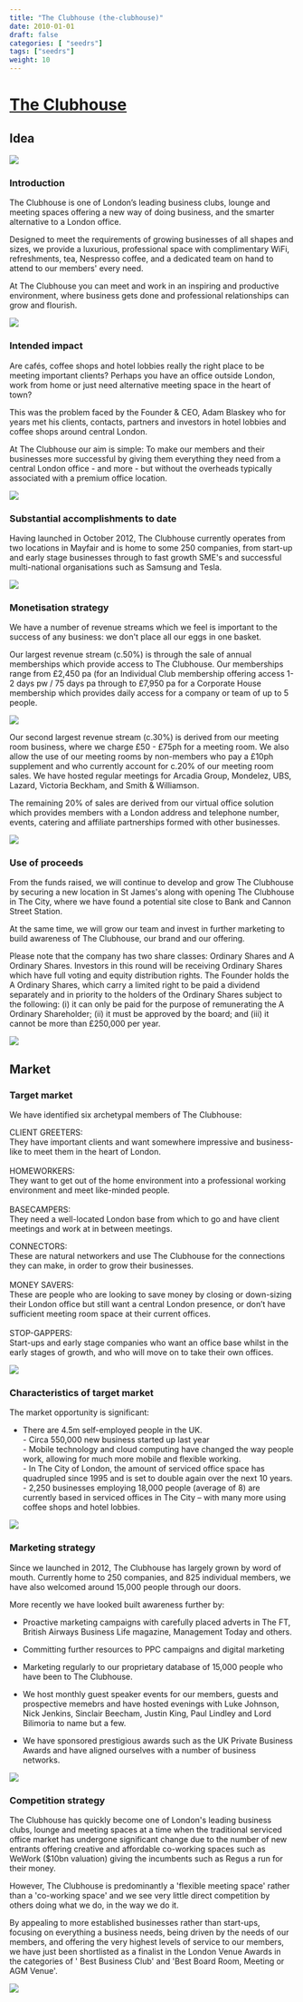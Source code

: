 ```yaml
---
title: "The Clubhouse (the-clubhouse)"
date: 2010-01-01
draft: false
categories: [ "seedrs"]
tags: ["seedrs"]
weight: 10
---
```


# [The Clubhouse](https://www.seedrs.com/the-clubhouse)

## Idea

![](/img/seedrs/uploads/startup/section_image/image/5397/8357kyy8gw3fy2iciifk98e5lw97m67/Clubhouse_Interior_mattchungphoto_lo-res__59_.jpg?rect=0%2C0%2C1100%2C733&w=600&fit=clip&s=2f374a2b847358c733682aa7de8e14bf)

### Introduction

The Clubhouse is one of London’s leading business clubs, lounge and meeting spaces offering a new way of doing business, and the smarter alternative to a London office.

Designed to meet the requirements of growing businesses of all shapes and sizes, we provide a luxurious, professional space with complimentary WiFi, refreshments, tea, Nespresso coffee, and a dedicated team on hand to attend to our members' every need.

At The Clubhouse you can meet and work in an inspiring and productive environment, where business gets done and professional relationships can grow and flourish.

![](/img/seedrs/uploads/startup/section_image/image/5398/idvs8899j81rj2ovitchi2o26j2nkn2/Clubhouse_Interior_mattchungphoto_lo-res__23_.jpg?rect=0%2C0%2C1100%2C733&w=600&fit=clip&s=ab4837c574bbc0875692c1d602422875)

### Intended impact

Are cafés, coffee shops and hotel lobbies really the right place to be meeting important clients? Perhaps you have an office outside London, work from home or just need alternative meeting space in the heart of town?

This was the problem faced by the Founder &amp; CEO, Adam Blaskey who for years met his clients, contacts, partners and investors in hotel lobbies and coffee shops around central London.

At The Clubhouse our aim is simple: To make our members and their businesses more successful by giving them everything they need from a central London office - and more - but without the overheads typically associated with a premium office location.

![](/img/seedrs/uploads/startup/section_image/image/5396/k8bmmrgagp6kcgjrnnb8uhjy9hnxpd5/Clubhouse_Hot_Desks_Interior_mattchungphoto_lo-res__120_.jpg?rect=0%2C0%2C1100%2C693&w=600&fit=clip&s=e992edd7b99462d37b9ed9dbbadd08d5)

### Substantial accomplishments to date

Having launched in October 2012, The Clubhouse currently operates from two locations in Mayfair and is home to some 250 companies, from start-up and early stage businesses through to fast growth SME's and successful multi-national organisations such as Samsung and Tesla.

![](/img/seedrs/uploads/startup/section_image/image/5395/97hdkk8oagbxgqavn1yswlb1r4lan76/unnamed.png?rect=0%2C0%2C544%2C97&w=600&fit=clip&s=25a370c1802984f9251f07a3fccd9080)

### Monetisation strategy

We have a number of revenue streams which we feel is important to the success of any business: we don't place all our eggs in one basket.

Our largest revenue stream (c.50%) is through the sale of annual memberships which provide access to The Clubhouse. Our memberships range from £2,450 pa (for an Individual Club membership offering access 1-2 days pw / 75 days pa through to £7,950 pa for a Corporate House membership which provides daily access for a company or team of up to 5 people.

![](/img/seedrs/uploads/startup/section_image/image/5443/9grlzmou61l7hjwlzu0cjuha7i6jo6l/Logos__final_.png?rect=0%2C0%2C962%2C513&w=600&fit=clip&s=4024021e9816027a6310edda9c4ac39f)

Our second largest revenue stream (c.30%) is derived from our meeting room business, where we charge £50 - £75ph for a meeting room. We also allow the use of our meeting rooms by non-members who pay a £10ph supplement and who currently account for c.20% of our meeting room sales. We have hosted regular meetings for Arcadia Group, Mondelez, UBS, Lazard, Victoria Beckham, and Smith &amp; Williamson.

The remaining 20% of sales are derived from our virtual office solution which provides members with a London address and telephone number, events, catering and affiliate partnerships formed with other businesses.

![](/img/seedrs/uploads/startup/section_image/image/5442/8521alfa2xrm6nfh47eoqhba5f41i66/Untitled2__2_.png?rect=0%2C0%2C683%2C277&w=600&fit=clip&s=ae4dc543ab07b9b24b4b3135e06791ee)

### Use of proceeds

From the funds raised, we will continue to develop and grow The Clubhouse by securing a new location in St James's along with opening The Clubhouse in The City, where we have found a potential site close to Bank and Cannon Street Station.

At the same time, we will grow our team and invest in further marketing to build awareness of The Clubhouse, our brand and our offering.

Please note that the company has two share classes: Ordinary Shares and A Ordinary Shares. Investors in this round will be receiving Ordinary Shares which have full voting and equity distribution rights. The Founder holds the A Ordinary Shares, which carry a limited right to be paid a dividend separately and in priority to the holders of the Ordinary Shares subject to the following: (i) it can only be paid for the purpose of remunerating the A Ordinary Shareholder; (ii) it must be approved by the board; and (iii) it cannot be more than £250,000 per year.



![](/img/seedrs/uploads/startup/section_image/image/5620/hpk2r0kixjme1q70qorx0xjexnn1gh0/benefits4.jpg?rect=0%2C0%2C842%2C550&w=600&fit=clip&s=6c854b7e51f5e393b4dad5df9620b5b8)

## Market

### Target market

We have identified six archetypal members of The Clubhouse:

CLIENT GREETERS: <br>They have important clients and want somewhere impressive and business-like to meet them in the heart of London. <br> <br>HOMEWORKERS: <br>They want to get out of the home environment into a professional working environment and meet like-minded people. <br> <br>BASECAMPERS: <br>They need a well-located London base from which to go and have client meetings and work at in between meetings.

CONNECTORS: <br>These are natural networkers and use The Clubhouse for the connections they can make, in order to grow their businesses. <br> <br>MONEY SAVERS: <br>These are people who are looking to save money by closing or down-sizing their London office but still want a central London presence, or don’t have sufficient meeting room space at their current offices. <br> <br>STOP-GAPPERS: <br>Start-ups and early stage companies who want an office base whilst in the early stages of growth, and who will move on to take their own offices.

![](/img/seedrs/uploads/startup/section_image/image/5400/iw56n7fbnkb987q80l72e89m3rt5zgq/Clubhouse_Interior_mattchungphoto_lo-res__80_.jpg?rect=0%2C0%2C1100%2C733&w=600&fit=clip&s=c3ba3bb299b39ef1c6ce14db7e9c7807)

### Characteristics of target market

The market opportunity is significant:

- There are 4.5m self-employed people in the UK. <br>- Circa 550,000 new business started up last year <br>- Mobile technology and cloud computing have changed the way people work, allowing for much more mobile and flexible working. <br>- In The City of London, the amount of serviced office space has quadrupled since 1995 and is set to double again over the next 10 years. <br>- 2,250 businesses employing 18,000 people (average of 8) are currently based in serviced offices in The City – with many more using coffee shops and hotel lobbies.

![](/img/seedrs/uploads/startup/section_image/image/5441/su4ic7k3a6rwnvd4dxe8kcg43sgc4ub/Picture1.jpg?rect=0%2C0%2C747%2C463&w=600&fit=clip&s=d288185a9857d86c1e89197dd5235a1c)

### Marketing strategy

Since we launched in 2012, The Clubhouse has largely grown by word of mouth. Currently home to 250 companies, and 825 individual members, we have also welcomed around 15,000 people through our doors.

More recently we have looked built awareness further by:

- Proactive marketing campaigns with carefully placed adverts in The FT, British Airways Business Life magazine, Management Today and others.

- Committing further resources to PPC campaigns and digital marketing

- Marketing regularly to our proprietary database of 15,000 people who have been to The Clubhouse.

- We host monthly guest speaker events for our members, guests and prospective memebrs and have hosted evenings with Luke Johnson, Nick Jenkins, Sinclair Beecham, Justin King, Paul Lindley and Lord Bilimoria to name but a few.

- We have sponsored prestigious awards such as the UK Private Business Awards and have aligned ourselves with a number of business networks.

![](/img/seedrs/uploads/startup/section_image/image/5401/jjfbaxen10mr7c95xp2iye4nun4iwyx/Clubhouse_Interior_mattchungphoto_lo-res__1_.jpg?rect=0%2C0%2C1100%2C649&w=600&fit=clip&s=d5f604e099ca12822542592965386bb2)

### Competition strategy

The Clubhouse has quickly become one of London's leading business clubs, lounge and meeting spaces at a time when the traditional serviced office market has undergone significant change due to the number of new entrants offering creative and affordable co-working spaces such as WeWork ($10bn valuation) giving the incumbents such as Regus a run for their money.

However, The Clubhouse is predominantly a 'flexible meeting space' rather than a 'co-working space' and we see very little direct competition by others doing what we do, in the way we do it.

By appealing to more established businesses rather than start-ups, focusing on everything a business needs, being driven by the needs of our members, and offering the very highest levels of service to our members, we have just been shortlisted as a finalist in the London Venue Awards in the categories of ' Best Business Club' and 'Best Board Room, Meeting or AGM Venue'.



![](/img/seedrs/uploads/startup/section_image/image/5435/299uu7wyjaml79pyxta6lz9eyrxq6ei/Untitled213.png?rect=0%2C0%2C1221%2C765&w=600&fit=clip&s=bba06cc27f83f3f913d27b605993ea5b)

